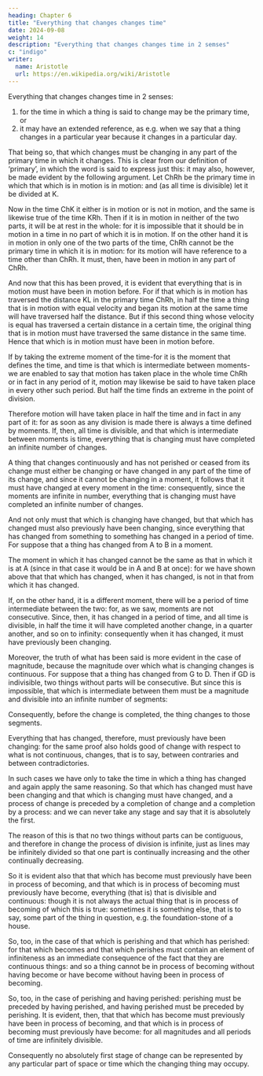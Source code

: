 ```yaml
---
heading: Chapter 6
title: "Everything that changes changes time"
date: 2024-09-08
weight: 14
description: "Everything that changes changes time in 2 semses"
c: "indigo"
writer:
  name: Aristotle 
  url: https://en.wikipedia.org/wiki/Aristotle
---
```



Everything that changes changes time in 2 senses:

1. for the time in which a thing is said to change may be the primary time, or
2. it may have an extended reference, as e.g. when we say that a thing changes in a particular year because
it changes in a particular day. 

That being so, that which changes must be changing in any part of the primary time in which it changes. This is clear from our definition of ‘primary’, in which the word is said to express just this: it may also, however, be made evident by the following argument. Let ChRh be the primary time in which that which is in motion is in motion: and (as all time is divisible) let it be divided at K. 


Now in the time ChK it either is in motion or is not in motion, and the same is likewise true of the time KRh. Then if it is in motion in neither of the two parts, it will be at rest in the whole: for it is impossible that it should be in motion in a time in no part of which it is in motion. If on the other hand it is in motion in only one of the two parts of the time, ChRh cannot be the primary time in which it is in motion: for its motion will have reference to a time other than ChRh. It must, then, have been in motion in any part of
ChRh.

And now that this has been proved, it is evident that everything that is in motion must
have been in motion before. For if that which is in motion has traversed the distance KL
in the primary time ChRh, in half the time a thing that is in motion with equal velocity
and began its motion at the same time will have traversed half the distance. But if this
second thing whose velocity is equal has traversed a certain distance in a certain time,
the original thing that is in motion must have traversed the same distance in the same
time. Hence that which is in motion must have been in motion before.

If by taking the extreme moment of the time-for it is the moment that defines the time, and time is that which is intermediate between moments-we are enabled to say that motion has taken place in the whole time ChRh or in fact in any period of it, motion may likewise be said to have taken place in every other such period. But half the time finds an extreme in the point of division.

Therefore motion will have taken place in half the time and in fact in any part of it: for as soon as any division is made there is always a time defined by moments. If, then, all time is divisible, and that which is intermediate between moments is time, everything that is changing must have completed an infinite number of changes.

A thing that changes continuously and has not perished or ceased from its change must either be changing or have changed in any part of the time of its change, and since it cannot be changing in a moment, it follows that it must have changed at every moment in the time: consequently, since the moments are infinite in number,
everything that is changing must have completed an infinite number of changes.


And not only must that which is changing have changed, but that which has changed must also previously have been changing, since everything that has changed from something to something has changed in a period of time. For suppose that a thing has changed from A to B in a moment.

The moment in which it has changed cannot be the same as that in which it is at A (since in that case it would be in A and B at once): for we have shown above that that which has changed, when it has changed, is not in
that from which it has changed.

If, on the other hand, it is a different moment, there will be a period of time intermediate between the two: for, as we saw, moments are not consecutive. Since, then, it has changed in a period of time, and all time is divisible, in half the time it will have completed another change, in a quarter another, and so on to
infinity: consequently when it has changed, it must have previously been changing.


Moreover, the truth of what has been said is more evident in the case of magnitude, because the magnitude over which what is changing changes is continuous. For suppose that a thing has changed from G to D. Then if GD is indivisible, two things without parts will be consecutive. But since this is impossible, that which is intermediate between them must be a magnitude and divisible into an infinite number of segments: 

Consequently, before the change is completed, the thing changes to those segments.

Everything that has changed, therefore, must previously have been changing: for the same proof also holds good of change with respect to what is not continuous, changes, that is to say, between contraries and between contradictories. 

In such cases we have only to take the time in which a thing has changed and again apply the same reasoning. So that which has changed must have been changing and that which is changing must have changed, and a process of change is preceded by a completion of change and a completion by a process: and we can never take any stage and say that it is absolutely the first.

The reason of this is that no two things without parts can be contiguous, and therefore in change the process of division is infinite, just as lines may be infinitely divided so that one part is continually increasing and the other continually decreasing. 

So it is evident also that that which has become must previously have been in process of becoming, and that which is in process of becoming must previously have become, everything (that is) that is divisible and continuous: though it is not always the actual thing that is in process of becoming of which this is true: sometimes it is something else, that is to say, some part of the thing in question, e.g. the foundation-stone of a house.

So, too, in the case of that which is perishing and that which has perished: for that which becomes and that which perishes must contain an element of infiniteness as an immediate consequence of the fact that they are continuous things: and so a thing cannot be in process of becoming without having become or have become without having been in process of becoming. 

So, too, in the case of perishing and having perished: perishing must be preceded by having perished, and having perished must be preceded by perishing. It is evident, then, that that which has become must previously have been in process of becoming, and that which is in process of becoming must previously have become: for all magnitudes and all periods of time are infinitely divisible.

Consequently no absolutely first stage of change can be represented by any particular
part of space or time which the changing thing may occupy.
